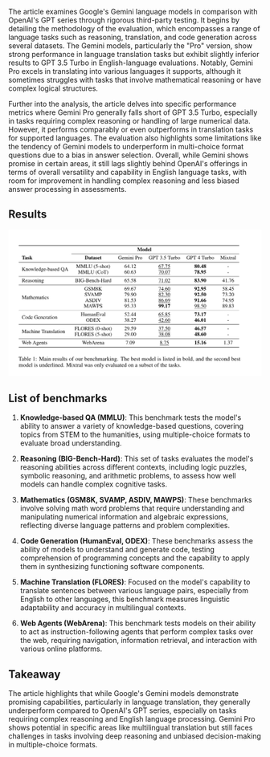 The article examines Google's Gemini language models in comparison with OpenAI's GPT series through rigorous third-party testing. It begins by detailing the methodology of the evaluation, which encompasses a range of language tasks such as reasoning, translation, and code generation across several datasets. The Gemini models, particularly the "Pro" version, show strong performance in language translation tasks but exhibit slightly inferior results to GPT 3.5 Turbo in English-language evaluations. Notably, Gemini Pro excels in translating into various languages it supports, although it sometimes struggles with tasks that involve mathematical reasoning or have complex logical structures.

Further into the analysis, the article delves into specific performance metrics where Gemini Pro generally falls short of GPT 3.5 Turbo, especially in tasks requiring complex reasoning or handling of large numerical data. However, it performs comparably or even outperforms in translation tasks for supported languages. The evaluation also highlights some limitations like the tendency of Gemini models to underperform in multi-choice format questions due to a bias in answer selection. Overall, while Gemini shows promise in certain areas, it still lags slightly behind OpenAI's offerings in terms of overall versatility and capability in English language tasks, with room for improvement in handling complex reasoning and less biased answer processing in assessments.


## Results

![](../assets/gemini_indepth.png)

## List of benchmarks

1. **Knowledge-based QA (MMLU)**: This benchmark tests the model's ability to answer a variety of knowledge-based questions, covering topics from STEM to the humanities, using multiple-choice formats to evaluate broad understanding.

2. **Reasoning (BIG-Bench-Hard)**: This set of tasks evaluates the model's reasoning abilities across different contexts, including logic puzzles, symbolic reasoning, and arithmetic problems, to assess how well models can handle complex cognitive tasks.

3. **Mathematics (GSM8K, SVAMP, ASDIV, MAWPS)**: These benchmarks involve solving math word problems that require understanding and manipulating numerical information and algebraic expressions, reflecting diverse language patterns and problem complexities.

4. **Code Generation (HumanEval, ODEX)**: These benchmarks assess the ability of models to understand and generate code, testing comprehension of programming concepts and the capability to apply them in synthesizing functioning software components.

5. **Machine Translation (FLORES)**: Focused on the model's capability to translate sentences between various language pairs, especially from English to other languages, this benchmark measures linguistic adaptability and accuracy in multilingual contexts.

6. **Web Agents (WebArena)**: This benchmark tests models on their ability to act as instruction-following agents that perform complex tasks over the web, requiring navigation, information retrieval, and interaction with various online platforms.


## Takeaway

The article highlights that while Google's Gemini models demonstrate promising capabilities, particularly in language translation, they generally underperform compared to OpenAI's GPT series, especially on tasks requiring complex reasoning and English language processing. Gemini Pro shows potential in specific areas like multilingual translation but still faces challenges in tasks involving deep reasoning and unbiased decision-making in multiple-choice formats.

